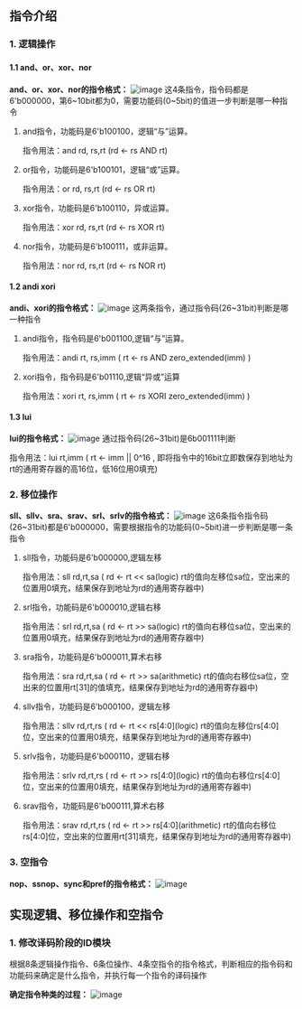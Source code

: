 ## 指令介绍
### 1. 逻辑操作
#### 1.1 and、or、xor、nor
**and、or、xor、nor的指令格式：**
![image](https://github.com/zach0zhang/Single_instruction_cycle_OpenMIPS/blob/master/logic_shift_nop/md_images/and_or_xor_nor.png)
这4条指令，指令码都是6'b000000，第6~10bit都为0，需要功能码(0\~5bit)的值进一步判断是哪一种指令

1. and指令，功能码是6'b100100，逻辑“与”运算。
    
    指令用法：and rd, rs,rt (rd <- rs AND rt)
2. or指令，功能码是6'b100101，逻辑“或”运算。

    指令用法：or rd, rs,rt (rd <- rs OR rt)
3. xor指令，功能码是6'b100110，异或运算。

    指令用法：xor rd, rs,rt (rd <- rs XOR rt)
4. nor指令，功能码是6'b100111，或非运算。

    指令用法：nor rd, rs,rt (rd <- rs NOR rt)
#### 1.2 andi xori
**andi、xori的指令格式：**
![image](https://github.com/zach0zhang/Single_instruction_cycle_OpenMIPS/blob/master/logic_shift_nop/md_images/andi_xori.png)
这两条指令，通过指令码(26~31bit)判断是哪一种指令
1. andi指令，指令码是6'b001100,逻辑“与”运算。
    
    指令用法：andi rt, rs,imm ( rt <- rs AND zero_extended(imm) )
2. xori指令，指令码是6'b01110,逻辑“异或”运算

    指令用法：xori rt, rs,imm ( rt <- rs XORI zero_extended(imm) )
#### 1.3 lui
**lui的指令格式：**
![image](https://github.com/zach0zhang/Single_instruction_cycle_OpenMIPS/blob/master/logic_shift_nop/md_images/lui.png)
通过指令码(26~31bit)是6b001111判断

指令用法：lui rt,imm ( rt <- imm || 0^16 , 即将指令中的16bit立即数保存到地址为rt的通用寄存器的高16位，低16位用0填充) 

### 2. 移位操作
**sll、sllv、sra、srav、srl、srlv的指令格式：**
![image](https://github.com/zach0zhang/Single_instruction_cycle_OpenMIPS/blob/master/logic_shift_nop/md_images/sll_srl_sra_sllv_srlv_srav.png)
这6条指令指令码(26~31bit)都是6'b000000，需要根据指令的功能码(0\~5bit)进一步判断是哪一条指令
1.  sll指令，功能码是6'b000000,逻辑左移

    指令用法：sll rd,rt,sa ( rd <- rt << sa(logic) rt的值向左移位sa位，空出来的位置用0填充，结果保存到地址为rd的通用寄存器中)
2. srl指令，功能码是6'b000010,逻辑右移

    指令用法：srl rd,rt,sa ( rd <- rt >> sa(logic) rt的值向右移位sa位，空出来的位置用0填充，结果保存到地址为rd的通用寄存器中)
3. sra指令，功能码是6'b000011,算术右移

    指令用法：sra rd,rt,sa ( rd <- rt >> sa(arithmetic) rt的值向右移位sa位，空出来的位置用rt[31]的值填充，结果保存到地址为rd的通用寄存器中)
4. sllv指令，功能码是6'b000100，逻辑左移

    指令用法：sllv rd,rt,rs ( rd <- rt << rs\[4:0](logic) rt的值向左移位rs[4:0]位，空出来的位置用0填充，结果保存到地址为rd的通用寄存器中)
5. srlv指令，功能码是6'b000110，逻辑右移

    指令用法：srlv rd,rt,rs ( rd <- rt >> rs\[4:0](logic) rt的值向右移位rs[4:0]位，空出来的位置用0填充，结果保存到地址为rd的通用寄存器中)
6. srav指令，功能码是6'b000111,算术右移

    指令用法：srav rd,rt,rs ( rd <- rt >> rs\[4:0](arithmetic) rt的值向右移位rs[4:0]位，空出来的位置用rt[31]填充，结果保存到地址为rd的通用寄存器中)
### 3. 空指令
**nop、ssnop、sync和pref的指令格式：**
![image](https://github.com/zach0zhang/Single_instruction_cycle_OpenMIPS/blob/master/logic_shift_nop/md_images/nop_ssnop_sync_pref.png)

## 实现逻辑、移位操作和空指令
### 1. 修改译码阶段的ID模块
根据8条逻辑操作指令、6条位操作、4条空指令的指令格式，判断相应的指令码和功能码来确定是什么指令，并执行每一个指令的译码操作

**确定指令种类的过程：**
![image](https://github.com/zach0zhang/Single_instruction_cycle_OpenMIPS/blob/master/logic_shift_nop/md_images/select.png)